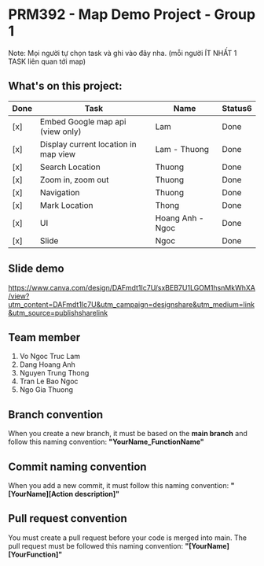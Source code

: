# PRM392 - Map Demo Project - Group 1
Note: Mọi người tự chọn task và ghi vào đây nha. (mỗi người ÍT NHẤT 1 TASK liên quan tới map)
## What's on this project:
Done| Task                                 | Name             | Status6
----|--------------------------------------|------------------| ---
[x] | Embed Google map api (view only)     | Lam              | Done
[x] | Display current location in map view | Lam - Thuong     | Done
[x] | Search Location                      | Thuong           | Done
[x] | Zoom in, zoom out                    | Thuong           | Done
[x] | Navigation                           | Thuong           | Done
[x] | Mark Location                        | Thong            | Done
[x] | UI                                   | Hoang Anh - Ngoc | Done
[x] | Slide                                | Ngoc | Done

## Slide demo
https://www.canva.com/design/DAFmdt1Ic7U/sxBEB7U1LGOM1hsnMkWhXA/view?utm_content=DAFmdt1Ic7U&utm_campaign=designshare&utm_medium=link&utm_source=publishsharelink

## Team member
1. Vo Ngoc Truc Lam
2. Dang Hoang Anh
3. Nguyen Trung Thong
4. Tran Le Bao Ngoc
5. Ngo Gia Thuong
## Branch convention
When you create a new branch, it must be based on the **main branch** and follow this naming convention:
**"YourName_FunctionName"**
## Commit naming convention
When you add a new commit, it must follow this naming convention:
**"[YourName][Action description]"**
## Pull request convention
You must create a pull request before your code is merged into main. The pull request must be followed this naming convention:
**"[YourName][YourFunction]"**
